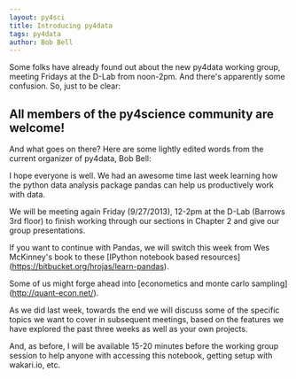 ```yaml
---
layout: py4sci
title: Introducing py4data
tags: py4data
author: Bob Bell
---
```


Some folks have already found out about the new py4data working group, meeting
Fridays at the D-Lab from noon-2pm. And there's apparently some confusion. So,
just to be clear:

## All members of the py4science community are welcome!

And what goes on there? Here are some lightly edited words from the current
organizer of py4data, Bob Bell:

I hope everyone is well. We had an awesome time last week learning how
the python data analysis package pandas can help us productively work
with data.

We will be meeting again Friday (9/27/2013), 12-2pm at the D-Lab
(Barrows 3rd floor) to finish working through our sections in Chapter
2 and give our group presentations.

If you want to continue with Pandas, we will switch this week from Wes
McKinney's book to these [IPython notebook based resources]
(https://bitbucket.org/hrojas/learn-pandas).

Some of us might forge ahead into [econometics and monte carlo sampling]
(http://quant-econ.net/).

As we did last week, towards the end we will discuss some of the specific
topics we want to cover in subsequent meetings, based on the features
we have explored the past three weeks as well as your own projects.

And, as before, I will be available 15-20 minutes before the working group
session to help anyone with accessing this notebook, getting setup
with wakari.io, etc.
